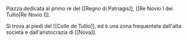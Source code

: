 Piazza dedicata al primo re del [[Regno di Patriagis]], [[Re Novio I dei Tullio|Re Novio I]]. 

Si trova ai piedi del [[Colle de Tullio]], ed è una zona frequentata dall'alta società e dall'aristocrazia di [[Nova]]. 
